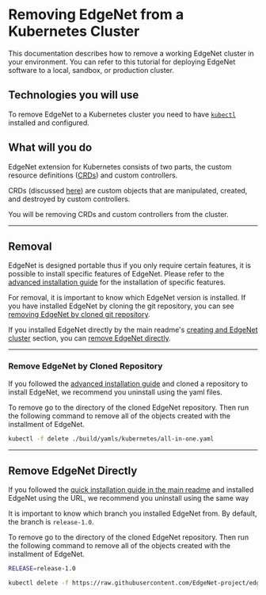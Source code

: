 # Removing EdgeNet from a Kubernetes Cluster

This documentation describes how to remove a working EdgeNet cluster in your environment. You can refer to this tutorial for deploying EdgeNet software to a local, sandbox, or production cluster.

## Technologies you will use

To remove EdgeNet to a Kubernetes cluster you need to have [``kubectl``](https://kubernetes.io/docs/reference/kubectl/overview/) installed and configured. 

## What will you do

EdgeNet extension for Kubernetes consists of two parts, the custom resource definitions ([CRDs](https://kubernetes.io/docs/concepts/extend-kubernetes/api-extension/custom-resources/)) and custom controllers. 

CRDs (discussed [here](/docs/README.md#extending-kubernetes)) are custom objects that are manipulated, created, and destroyed by custom controllers.

You will be removing CRDs and custom controllers from the cluster.

---
## Removal
EdgeNet is designed portable thus if you only require certain features, it is possible to install specific features of EdgeNet. Please refer to the [advanced installation guide](/docs/tutorials/deploy_edgenet_to_kube.md) for the installation of specific features. 

For removal, it is important to know which EdgeNet version is installed. If you have installed EdgeNet by cloning the git repository, you can see [removing EdgeNet by cloned git repository](#remove-edgenet-by-cloned-repository). 

If you installed EdgeNet directly by the main readme's [creating and EdgeNet cluster](/README.md#create-an-edgenet-cluster) section, you can [remove EdgeNet directly](#remove-edgenet-directly).

---
### Remove EdgeNet by Cloned Repository
If you followed the [advanced installation guide](/docs/tutorials/deploy_edgenet_to_kube.md) and cloned a repository to install EdgeNet, we recommend you uninstall using the yaml files.

To remove go to the directory of the cloned EdgeNet repository. Then run the following command to remove all of the objects created with the installment of EdgeNet.

```bash
kubectl -f delete ./build/yamls/kubernetes/all-in-one.yaml
```

---

## Remove EdgeNet Directly
If you followed the [quick installation guide in the main readme](/README.md#create-an-edgenet-cluster) and installed EdgeNet using the URL, we recommend you uninstall using the same way

It is important to know which branch you installed EdgeNet from. By default, the branch is `release-1.0`.

To remove go to the directory of the cloned EdgeNet repository. Then run the following command to remove all of the objects created with the installment of EdgeNet.

```bash
RELEASE=release-1.0

kubectl delete -f https://raw.githubusercontent.com/EdgeNet-project/edgenet/$RELEASE/build/yamls/kubernetes/all-in-one.yaml
```